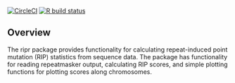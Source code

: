 
<!-- README.md is generated from README.Rmd. Please edit that file -->

<!-- badges: start -->

[![CircleCI](https://circleci.com/gh/percyfal/ripr.svg?style=svg&circle-token=2acf7a0a7f377fba201eb6e661163196a5a28b74)](https://app.circleci.com/pipelines/github/percyfal/ripr)
[![R build
status](https://github.com/percyfal/ripr/workflows/R-CMD-check/badge.svg)](https://github.com/percyfal/ripr/actions)
<!-- badges: end -->

## Overview

The ripr package provides functionality for calculating repeat-induced
point mutation (RIP) statistics from sequence data. The package has
functionality for reading repeatmasker output, calculating RIP scores,
and simple plotting functions for plotting scores along chromosomes.
